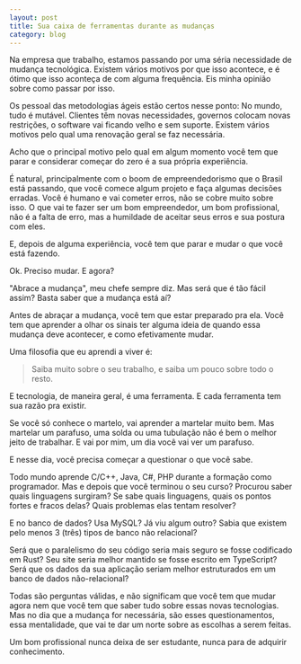 ```yaml
---
layout: post
title: Sua caixa de ferramentas durante as mudanças
category: blog
---
```


Na empresa que trabalho, estamos passando por uma séria necessidade de mudança
tecnológica. Existem vários motivos por que isso acontece, e é ótimo que isso
aconteça de com alguma frequência. Eis minha opinião sobre como passar por isso.

Os pessoal das metodologias ágeis estão certos nesse ponto: No mundo, tudo é
mutável. Clientes têm novas necessidades, governos colocam novas restrições, o
software vai ficando velho e sem suporte. Existem vários motivos pelo qual uma
renovação geral se faz necessária.

Acho que o principal motivo pelo qual em algum momento você tem que parar e
considerar começar do zero é a sua própria experiência.

É natural, principalmente com o boom de empreendedorismo que o Brasil está
passando, que você comece algum projeto e faça algumas decisões erradas. Você é
humano e vai cometer erros, não se cobre muito sobre isso. O que vai te fazer
ser um bom empreendedor, um bom profissional, não é a falta de erro, mas a
humildade de aceitar seus erros e sua postura com eles.

E, depois de alguma experiência, você tem que parar e mudar o que você está
fazendo.

Ok. Preciso mudar. E agora?

"Abrace a mudança", meu chefe sempre diz. Mas será que é tão fácil assim? Basta
saber que a mudança está aí?

Antes de abraçar a mudança, você tem que estar preparado pra ela. Você tem que
aprender a olhar os sinais ter alguma ideia de quando essa mudança deve
acontecer, e como efetivamente mudar.

Uma filosofia que eu aprendi a viver é:

> Saiba muito sobre o seu trabalho, e saiba um pouco sobre todo o resto.

E tecnologia, de maneira geral, é uma ferramenta. E cada ferramenta tem sua
razão pra existir.

Se você só conhece o martelo, vai aprender a martelar muito bem. Mas martelar um
parafuso, uma solda ou uma tubulação não é bem o melhor jeito de trabalhar. E
vai por mim, um dia você vai ver um parafuso.

E nesse dia, você precisa começar a questionar o que você sabe.

Todo mundo aprende C/C++, Java, C#, PHP durante a formação como programador. Mas
e depois que você terminou o seu curso? Procurou saber quais linguagens
surgiram? Se sabe quais linguagens, quais os pontos fortes e fracos delas? Quais
problemas elas tentam resolver?

E no banco de dados? Usa MySQL? Já viu algum outro? Sabia que existem pelo menos
3 (três) tipos de banco não relacional?

Será que o paralelismo do seu código seria mais seguro se fosse codificado em
Rust? Seu site seria melhor mantido se fosse escrito em TypeScript? Será que os
dados da sua aplicação seriam melhor estruturados em um banco de dados
não-relacional?

Todas são perguntas válidas, e não significam que você tem que mudar agora nem
que você tem que saber tudo sobre essas novas tecnologias. Mas no dia que a
mudança for necessária, são esses questionamentos, essa mentalidade, que vai te
dar um norte sobre as escolhas a serem feitas.

Um bom profissional nunca deixa de ser estudante, nunca para de adquirir
conhecimento.
